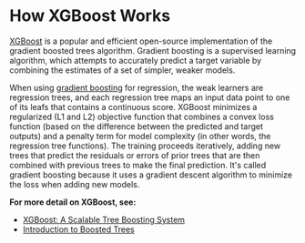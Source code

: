 # How XGBoost Works<a name="xgboost-HowItWorks"></a>

[XGBoost]( https://github.com/dmlc/xgboost) is a popular and efficient open\-source implementation of the gradient boosted trees algorithm\. Gradient boosting is a supervised learning algorithm, which attempts to accurately predict a target variable by combining the estimates of a set of simpler, weaker models\.

When using [gradient boosting]( https://en.wikipedia.org/wiki/Gradient_boosting) for regression, the weak learners are regression trees, and each regression tree maps an input data point to one of its leafs that contains a continuous score\. XGBoost minimizes a regularized \(L1 and L2\) objective function that combines a convex loss function \(based on the difference between the predicted and target outputs\) and a penalty term for model complexity \(in other words, the regression tree functions\)\. The training proceeds iteratively, adding new trees that predict the residuals or errors of prior trees that are then combined with previous trees to make the final prediction\. It's called gradient boosting because it uses a gradient descent algorithm to minimize the loss when adding new models\.

**For more detail on XGBoost, see:**
+ [XGBoost: A Scalable Tree Boosting System](https://arxiv.org/pdf/1603.02754.pdf)
+ [Introduction to Boosted Trees](http://xgboost.readthedocs.io/en/latest/model.html)